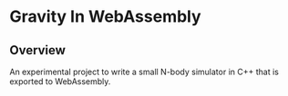 # Gravity In WebAssembly

## Overview
An experimental project to write a small N-body simulator in C++ that is exported to WebAssembly.